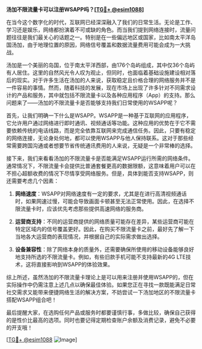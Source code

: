 **汤加不限流量卡可以注册WSAPP吗？[[TG💪+ @esim1088](https://t.me/s/esim1088)]**

在当今这个数字化的时代，互联网已经深深融入了我们的日常生活。无论是工作、学习还是娱乐，网络都扮演着不可或缺的角色。而当我们提到网络连接时，流量问题往往是我们最关心的话题之一。特别是在一些偏远地区或国家，比如南太平洋岛国汤加，由于地理位置的原因，网络信号覆盖和数据流量费用可能会成为一大挑战。

汤加是一个美丽的岛国，位于南太平洋西部，由176个岛屿组成，其中仅36个岛屿有人居住。这里的自然风光令人叹为观止，但同时，也面临着基础设施建设相对落后的现实。对于许多生活在汤加的人来说，获取稳定且价格合理的网络服务并不是一件容易的事情。然而，随着科技的发展，现在市场上出现了许多针对不同需求设计的产品和服务，其中就包括不限流量卡以及各种应用程序（App）的支持。那么问题来了——汤加的不限流量卡是否能够支持我们日常使用的WSAPP呢？

首先，让我们明确一下什么是WSAPP。WSAPP是一种基于互联网的应用程序，它允许用户通过网络进行即时通讯、视频通话等功能。这种应用的优势在于它不需要依赖传统的电话线路，而是完全依靠互联网来完成通信任务。因此，只要有稳定的网络连接，无论身处何地，都可以使用WSAPP与他人保持联系。这对于那些经常需要跨国沟通或者想要节省传统通讯费用的人来说，无疑是一个非常棒的选择。

接下来，我们来看看汤加的不限流量卡是否能满足WSAPP运行所需的网络条件。通常情况下，不限流量卡会提供比普通套餐更高的数据限额，这意味着用户可以在不担心超额收费的情况下尽情享受网络服务。但是，具体到能否支持WSAPP，则还需要考虑几个因素：

1. **网络速度**：WSAPP对网络速度有一定的要求，尤其是在进行高清视频通话时，如果网速过慢，可能会导致画面卡顿甚至无法正常使用。因此，在选择不限流量卡时，应该优先考虑那些提供高速网络的服务商。
   
2. **运营商支持**：不同的运营商提供的网络质量可能存在差异，某些运营商可能在特定区域内的信号覆盖更好。因此，在购买不限流量卡之前，最好先了解一下当地各大运营商的表现情况，并根据自己的实际需求做出选择。

3. **设备兼容性**：除了网络本身的质量外，还需要确保所使用的移动设备能够良好地支持所选的不限流量卡。例如，有些旧款手机可能不支持最新的4G LTE技术，这将直接影响到WSAPP的体验效果。

综上所述，虽然汤加的不限流量卡理论上是可以用来注册并使用WSAPP的，但在实际操作中仍需注意上述几点以确保最佳体验。如果您正在寻找一款既能满足日常社交需求又能带来便捷网络生活的解决方案，不妨尝试一下汤加地区的不限流量卡搭配WSAPP组合吧！

最后提醒大家，在选购任何产品或服务时都要谨慎行事，多做比较，确保自己获得的是性价比最高的选项。同时也要记得定期检查账户余额及消费记录，避免不必要的开支哦！

[[TG💪+ @esim1088](https://t.me/s/esim1088) ![Image](https://i.postimg.cc/4NQfJmqS/Snipaste-2025-05-13-00-14-12.png)]